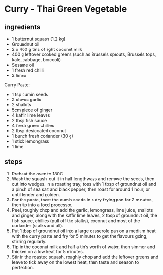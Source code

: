 # Curry - Thai Green Vegetable

## ingredients

- 1 butternut squash (1.2 kg)
- Groundnut oil
- 2 x 400 g tins of light coconut milk
- 400 g leftover cooked greens (such as Brussels sprouts, Brussels tops, kale, cabbage, broccoli)
- Sesame oil
- 1 fresh red chilli
- 2 limes

Curry Paste:

- 1 tsp cumin seeds
- 2 cloves garlic
- 2 shallots
- 5cm piece of ginger
- 4 kaffir lime leaves
- 2 tbsp fish sauce
- 4 fresh green chillies
- 2 tbsp desiccated coconut
- 1 bunch fresh coriander (30 g)
- 1 stick lemongrass
- 1 lime

## steps

1. Preheat the oven to 180C.
2. Wash the squash, cut it in half lengthways and remove the seeds, then cut into wedges. In a roasting tray, toss with 1 tbsp of groundnut oil and a pinch of sea salt and black pepper, then roast for around 1 hour, or until tender and golden.
3. For the paste, toast the cumin seeds in a dry frying pan for 2 minutes, then tip into a food processor.
4. Peel, roughly chop and add the garlic, lemongrass, lime juice, shallots and ginger, along with the kaffir lime leaves, 2 tbsp of groundnut oil, the fish sauce, chillies (pull off the stalks), coconut and most of the coriander (stalks and all).
5. Put 1 tbsp of groundnut oil into a large casserole pan on a medium heat with the curry paste and fry for 5 minutes to get the flavours going, stirring regularly.
6. Tip in the coconut milk and half a tin’s worth of water, then simmer and thicken on a low heat for 5 minutes.
7. Stir in the roasted squash, roughly chop and add the leftover greens and leave to tick away on the lowest heat, then taste and season to perfection.
